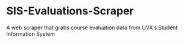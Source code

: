 # SIS-Evaluations-Scraper
A web scraper that grabs course evaluation data from UVA's Student Information System
